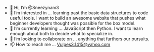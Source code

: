 - 👋 Hi, I’m @Sneezynam3
- 👀 I’m interested in ...
learning past the basic data structures to code useful tools. I want to build an awesome website that pushes what beginner developers thought was possible for the box model. 
- 🌱 I’m currently learning ... JavaScript then Python. I want to learn enough about both to decide what to specialize in. 
- 💞️ I’m looking to collaborate on ... anything that furthers our pursuits.
- 📫 How to reach me ... Vulpes3.1415@yahoo.com

<!---
Sneezynam3/Sneezynam3 is a ✨ special ✨ repository because its `README.md` (this file) appears on your GitHub profile.
You can click the Preview link to take a look at your changes.
--->
